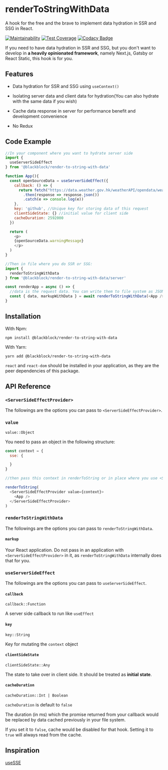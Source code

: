 # renderToStringWithData

A hook for the free and the brave to implement data hydration in SSR and SSG in React.

[![Maintainability](https://api.codeclimate.com/v1/badges/d5b79e7d757d61093fe9/maintainability)](https://codeclimate.com/github/winston0410/render-to-string-with-data/maintainability) [![Test Coverage](https://api.codeclimate.com/v1/badges/d5b79e7d757d61093fe9/test_coverage)](https://codeclimate.com/github/winston0410/render-to-string-with-data/test_coverage) [![Codacy Badge](https://app.codacy.com/project/badge/Grade/8373d1b7781c45629fdf01a34c53d25f)](https://www.codacy.com/gh/winston0410/render-to-string-with-data/dashboard?utm_source=github.com&utm_medium=referral&utm_content=winston0410/render-to-string-with-data&utm_campaign=Badge_Grade)

If you need to have data hydration in SSR and SSG, but you don't want to develop in **a heavily opinionated framework**, namely Next.js, Gatsby or React Static, this hook is for you.

## Features

- Data hydration for SSR and SSG using `useContext()`

- Isolating server data and client data for hydration(You can also hydrate with the same data if you wish)

- Cache data response in server for performance benefit and development convenience

- No Redux

## Code Example

```javascript
//In your component where you want to hydrate server side
import {
  useServerSideEffect
} from '@blackblock/render-to-string-with-data'

function App(){
  const openSourceData = useServerSideEffect({
    callback: () => {
      return fetch("https://data.weather.gov.hk/weatherAPI/opendata/weather.php?dataType=rhrread")
        .then(response => response.json())
        .catch(e => console.log(e))
    },
    key: 'github', //Unique key for storing data of this request
    clientSideState: {} //initial value for client side
    cacheDuration: 2592000
  })

  return (
    <p>
    {openSourceData.warningMessage}
    </p>
  )
}
```

```javascript
//Then in file where you do SSR or SSG:
import {
  renderToStringWithData
} from '@blackblock/render-to-string-with-data/server'

const renderApp = async () => {
  //data is the request data. You can write them to file system as JSON if you need.
  const { data, markupWithData } = await renderToStringWithData(<App />)  
}
```

## Installation

With Npm:

```shell
npm install @blackblock/render-to-string-with-data
```

With Yarn:

```shell
yarn add @blackblock/render-to-string-with-data
```

`react` and `react-dom` should be installed in your application, as they are the peer dependencies of this package.

## API Reference

### `<ServerSideEffectProvider>`

The followings are the options you can pass to `<ServerSideEffectProvider>`.

### `value`

`value::Object`

You need to pass an object in the following structure:

```javascript
const context = {
  sse: {

  }
}

//then pass this context in renderToString or in place where you use <ServerSideEffectProvider>

renderToString(
  <ServerSideEffectProvider value={context}>
    <App />
  </ServerSideEffectProvider>
)
```

### `renderToStringWithData`

The followings are the options you can pass to `renderToStringWithData`.

#### `markup`

Your React application. Do not pass in an application with `<ServerSideEffectProvider>` in it, as `renderToStringWithData` internally does that for you.

### `useServerSideEffect`

The followings are the options you can pass to `useServerSideEffect`.

#### `callback`

`callback::Function`

A server side callback to run like `useEffect`

#### `key`

`key::String`

Key for mutating the `context` object

#### `clientSideState`

`clientSideState::Any`

The state to take over in client side. It should be treated as **initial state**.

#### `cacheDuration`

`cacheDuration::Int | Boolean`

`cacheDuration` is default to `false`

The duration (in ms) which the promise returned from your callback would be replaced by data cached previously in your file system.

If you set it to `false`, cache would be disabled for that hook. Setting it to `true` will always read from the cache.

## Inspiration

[useSSE](https://github.com/kmoskwiak/useSSE)
